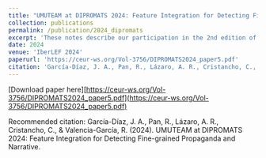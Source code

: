 ```yaml
---
title: "UMUTEAM at DIPROMATS 2024: Feature Integration for Detecting Fine-grained Propaganda and Narrative"
collection: publications
permalink: /publication/2024_dipromats
excerpt: 'These notes describe our participation in the 2nd edition of the DIPROMATS shared task, held at IberLEF 2024. This edition repeated the fine-grained detection of propaganda techniques in politics and added an additional subtask for narrative detection, which consists of a multiclass and multi-label classification problem to classify a set of predefined narratives of international actors using few-shot learning. Both tasks are multilingual. For the first task, we propose an approach similar to the one used in the previous edition, combining linguistic features and sentence embeddings using ensemble learning and knowledge integration. For Task 1, we obtain our best result by applying knowledge integration. For the Task 2, we evaluate TuLu and Zephyr, but our results fall below the proposed baseline based on Mixtral 8x7B.'
date: 2024
venue: 'IberLEF 2024'
paperurl: 'https://ceur-ws.org/Vol-3756/DIPROMATS2024_paper5.pdf'
citation: 'García-Díaz, J. A., Pan, R., Lázaro, A. R., Cristancho, C., & Valencia-García, R. (2024). UMUTEAM at DIPROMATS 2024: Feature Integration for Detecting Fine-grained Propaganda and Narrative.'
---
```


[Download paper here][https://ceur-ws.org/Vol-3756/DIPROMATS2024_paper5.pdf](https://ceur-ws.org/Vol-3756/DIPROMATS2024_paper5.pdf)

Recommended citation: García-Díaz, J. A., Pan, R., Lázaro, A. R., Cristancho, C., & Valencia-García, R. (2024). UMUTEAM at DIPROMATS 2024: Feature Integration for Detecting Fine-grained Propaganda and Narrative.

